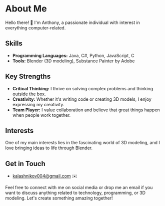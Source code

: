 # About Me

Hello there! 👋 I'm Anthony, a passionate individual with interest in everything computer-related.

## Skills

- **Programming Languages:** Java, C#, Python, JavaScript, C
- **Tools:** Blender (3D modeling), Substance Painter by Adobe

## Key Strengths

- **Critical Thinking:** I thrive on solving complex problems and thinking outside the box.
- **Creativity:** Whether it's writing code or creating 3D models, I enjoy expressing my creativity.
- **Team Player:** I value collaboration and believe that great things happen when people work together.

## Interests

One of my main interests lies in the fascinating world of 3D modeling, and I love bringing ideas to life through Blender.

## Get in Touch
- [kalashnikov004@gmail.com](#) ✉️

Feel free to connect with me on social media or drop me an email if you want to discuss anything related to technology, programming, or 3D modeling. Let's create something amazing together!
